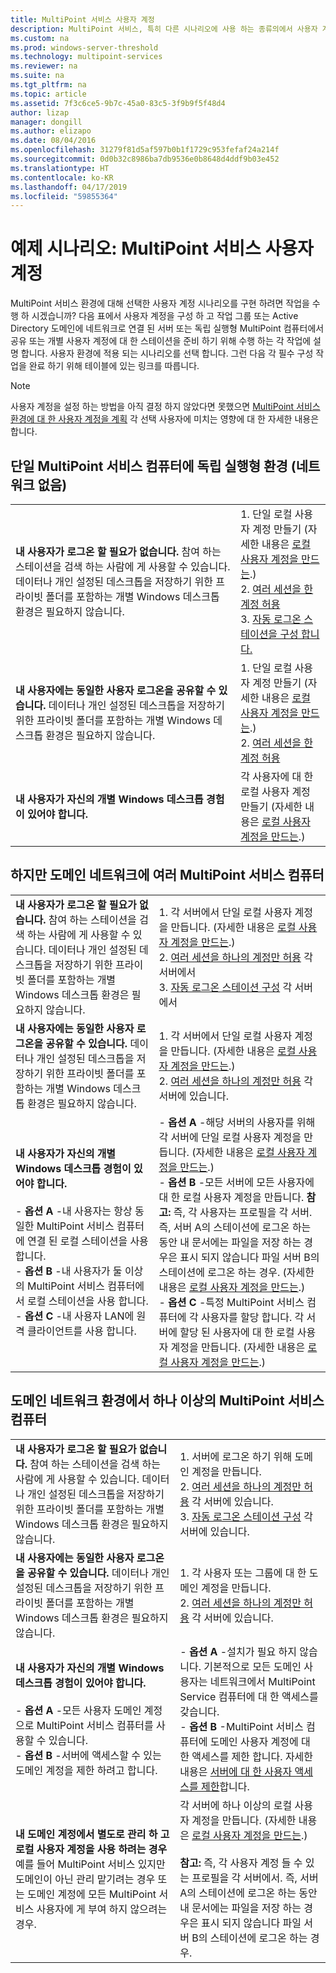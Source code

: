 ```yaml
---
title: MultiPoint 서비스 사용자 계정
description: MultiPoint 서비스, 특히 다른 시나리오에 사용 하는 종류의에서 사용자 계정에 알아봅니다
ms.custom: na
ms.prod: windows-server-threshold
ms.technology: multipoint-services
ms.reviewer: na
ms.suite: na
ms.tgt_pltfrm: na
ms.topic: article
ms.assetid: 7f3c6ce5-9b7c-45a0-83c5-3f9b9f5f48d4
author: lizap
manager: dongill
ms.author: elizapo
ms.date: 08/04/2016
ms.openlocfilehash: 31279f81d5af597b0b1f1729c953fefaf24a214f
ms.sourcegitcommit: 0d0b32c8986ba7db9536e0b8648d4ddf9b03e452
ms.translationtype: HT
ms.contentlocale: ko-KR
ms.lasthandoff: 04/17/2019
ms.locfileid: "59855364"
---
```

# <a name="example-scenarios-multipoint-services-user-accounts"></a>예제 시나리오: MultiPoint 서비스 사용자 계정
MultiPoint 서비스 환경에 대해 선택한 사용자 계정 시나리오를 구현 하려면 작업을 수행 하 시겠습니까? 다음 표에서 사용자 계정을 구성 하 고 작업 그룹 또는 Active Directory 도메인에 네트워크로 연결 된 서버 또는 독립 실행형 MultiPoint 컴퓨터에서 공유 또는 개별 사용자 계정에 대 한 스테이션을 준비 하기 위해 수행 하는 각 작업에 설명 합니다. 사용자 환경에 적용 되는 시나리오를 선택 합니다. 그런 다음 각 필수 구성 작업을 완료 하기 위해 테이블에 있는 링크를 따릅니다.  
  
> [!NOTE]  
> 사용자 계정을 설정 하는 방법을 아직 결정 하지 않았다면 못했으면 [MultiPoint 서비스 환경에 대 한 사용자 계정을 계획](Plan-user-accounts-for-your-MultiPoint-services-environment.md) 각 선택 사용자에 미치는 영향에 대 한 자세한 내용은 합니다.  
  
## <a name="single-multipoint-services-computer-in-a-stand-alone-environment-no-network"></a>단일 MultiPoint 서비스 컴퓨터에 독립 실행형 환경 (네트워크 없음)  
  
|||  
|-|-|  
|**내 사용자가 로그온 할 필요가 없습니다.** 참여 하는 스테이션을 검색 하는 사람에 게 사용할 수 있습니다. 데이터나 개인 설정된 데스크톱을 저장하기 위한 프라이빗 폴더를 포함하는 개별 Windows 데스크톱 환경은 필요하지 않습니다.|1.  단일 로컬 사용자 계정 만들기 (자세한 내용은 [로컬 사용자 계정을 만드는](Create-local-user-accounts.md).)<br />2.  [여러 세션을 한 계정 허용](Allow-one-account-to-have-multiple-sessions.md)<br />3.  [자동 로그온 스테이션을 구성 합니다.](Configure-stations-for-automatic-logon.md)|  
|**내 사용자에는 동일한 사용자 로그온을 공유할 수 있습니다.** 데이터나 개인 설정된 데스크톱을 저장하기 위한 프라이빗 폴더를 포함하는 개별 Windows 데스크톱 환경은 필요하지 않습니다.|1.  단일 로컬 사용자 계정 만들기 (자세한 내용은 [로컬 사용자 계정을 만드는](Create-local-user-accounts.md).)<br />2.  [여러 세션을 한 계정 허용](Allow-one-account-to-have-multiple-sessions.md)|  
|**내 사용자가 자신의 개별 Windows 데스크톱 경험이 있어야 합니다.**|각 사용자에 대 한 로컬 사용자 계정 만들기 (자세한 내용은 [로컬 사용자 계정을 만드는](Create-local-user-accounts.md).)|  
  
## <a name="multiple-multipoint-services-computers-on-a-network-but-with-no-domain"></a>하지만 도메인 네트워크에 여러 MultiPoint 서비스 컴퓨터  
  
|||  
|-|-|  
|**내 사용자가 로그온 할 필요가 없습니다.** 참여 하는 스테이션을 검색 하는 사람에 게 사용할 수 있습니다. 데이터나 개인 설정된 데스크톱을 저장하기 위한 프라이빗 폴더를 포함하는 개별 Windows 데스크톱 환경은 필요하지 않습니다.|1.  각 서버에서 단일 로컬 사용자 계정을 만듭니다. (자세한 내용은 [로컬 사용자 계정을 만드는](Create-local-user-accounts.md).)<br />2.  [여러 세션을 하나의 계정만 허용](Allow-one-account-to-have-multiple-sessions.md) 각 서버에서<br />3.  [자동 로그온 스테이션 구성](Configure-stations-for-automatic-logon.md) 각 서버에서|  
|**내 사용자에는 동일한 사용자 로그온을 공유할 수 있습니다.** 데이터나 개인 설정된 데스크톱을 저장하기 위한 프라이빗 폴더를 포함하는 개별 Windows 데스크톱 환경은 필요하지 않습니다.|1.  각 서버에서 단일 로컬 사용자 계정을 만듭니다. (자세한 내용은 [로컬 사용자 계정을 만드는](Create-local-user-accounts.md).)<br />2.  [여러 세션을 하나의 계정만 허용](Allow-one-account-to-have-multiple-sessions.md) 각 서버에 있습니다.|  
|**내 사용자가 자신의 개별 Windows 데스크톱 경험이 있어야 합니다.**<br /><br />-   **옵션 A** -내 사용자는 항상 동일한 MultiPoint 서비스 컴퓨터에 연결 된 로컬 스테이션을 사용 합니다.<br />-   **옵션 B** -내 사용자가 둘 이상의 MultiPoint 서비스 컴퓨터에서 로컬 스테이션을 사용 합니다.<br />-   **옵션 C** -내 사용자 LAN에 원격 클라이언트를 사용 합니다.|-   **옵션 A** -해당 서버의 사용자를 위해 각 서버에 단일 로컬 사용자 계정을 만듭니다. (자세한 내용은 [로컬 사용자 계정을 만드는](Create-local-user-accounts.md).)<br />-   **옵션 B** -모든 서버에 모든 사용자에 대 한 로컬 사용자 계정을 만듭니다. **참고:** 즉, 각 사용자는 프로필을 각 서버. 즉, 서버 A의 스테이션에 로그온 하는 동안 내 문서에는 파일을 저장 하는 경우은 표시 되지 않습니다 파일 서버 B의 스테이션에 로그온 하는 경우. (자세한 내용은 [로컬 사용자 계정을 만드는](Create-local-user-accounts.md).)<br />-   **옵션 C** -특정 MultiPoint 서비스 컴퓨터에 각 사용자를 할당 합니다. 각 서버에 할당 된 사용자에 대 한 로컬 사용자 계정을 만듭니다. (자세한 내용은 [로컬 사용자 계정을 만드는](Create-local-user-accounts.md).)|  
  
## <a name="one-or-more-multipoint-services-computers-in-a-domain-network-environment"></a>도메인 네트워크 환경에서 하나 이상의 MultiPoint 서비스 컴퓨터  
  
|||  
|-|-|  
|**내 사용자가 로그온 할 필요가 없습니다.** 참여 하는 스테이션을 검색 하는 사람에 게 사용할 수 있습니다. 데이터나 개인 설정된 데스크톱을 저장하기 위한 프라이빗 폴더를 포함하는 개별 Windows 데스크톱 환경은 필요하지 않습니다.|1.  서버에 로그온 하기 위해 도메인 계정을 만듭니다.<br />2.  [여러 세션을 하나의 계정만 허용](Allow-one-account-to-have-multiple-sessions.md) 각 서버에 있습니다.<br />3.  [자동 로그온 스테이션 구성](Configure-stations-for-automatic-logon.md) 각 서버에 있습니다.|  
|**내 사용자에는 동일한 사용자 로그온을 공유할 수 있습니다.** 데이터나 개인 설정된 데스크톱을 저장하기 위한 프라이빗 폴더를 포함하는 개별 Windows 데스크톱 환경은 필요하지 않습니다.|1.  각 사용자 또는 그룹에 대 한 도메인 계정을 만듭니다.<br />2.  [여러 세션을 하나의 계정만 허용](Allow-one-account-to-have-multiple-sessions.md) 각 서버에 있습니다.|  
|**내 사용자가 자신의 개별 Windows 데스크톱 경험이 있어야 합니다.**<br /><br />-   **옵션 A** -모든 사용자 도메인 계정으로 MultiPoint 서비스 컴퓨터를 사용할 수 있습니다.<br />-   **옵션 B** -서버에 액세스할 수 있는 도메인 계정을 제한 하려고 합니다.|-   **옵션 A** -설치가 필요 하지 않습니다. 기본적으로 모든 도메인 사용자는 네트워크에서 MultiPoint Service 컴퓨터에 대 한 액세스를 갖습니다.<br />-   **옵션 B** -MultiPoint 서비스 컴퓨터에 도메인 사용자 계정에 대 한 액세스를 제한 합니다. 자세한 내용은 [서버에 대 한 사용자 액세스를 제한](limit-users--access-to-the-server-in-multipoint-services.md)합니다.|  
|**내 도메인 계정에서 별도로 관리 하 고 로컬 사용자 계정을 사용 하려는 경우** 예를 들어 MultiPoint 서비스 있지만 도메인이 아닌 관리 맡기려는 경우 또는 도메인 계정에 모든 MultiPoint 서비스 사용자에 게 부여 하지 않으려는 경우.|각 서버에 하나 이상의 로컬 사용자 계정을 만듭니다. (자세한 내용은 [로컬 사용자 계정을 만드는](Create-local-user-accounts.md).)<br /><br />**참고:** 즉, 각 사용자 계정 들 수 있는 프로필을 각 서버에서. 즉, 서버 A의 스테이션에 로그온 하는 동안 내 문서에는 파일을 저장 하는 경우은 표시 되지 않습니다 파일 서버 B의 스테이션에 로그온 하는 경우.|  